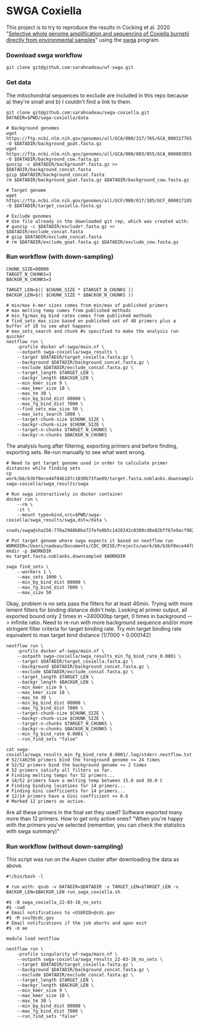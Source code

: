 # SWGA Coxiella

This project is to try to reproduce the results in Cocking et al. 2020 "[Selective whole genome amplification and sequencing of Coxiella burnetii directly from environmental samples](https://doi.org/10.1016/j.ygeno.2019.10.022)" using the [swga](https://github.com/eclarke/swga) program.

### Download swga workflow
```
git clone git@github.com:sarahnadeau/wf-swga.git
```

### Get data
The mitochondrial sequences to exclude are included in this repo because a) they're small and b) I couldn't find a link to them.
```
git clone git@github.com:sarahnadeau/swga-coxiella.git
DATADIR=$PWD/swga-coxiella/data

# Background genomes
wget https://ftp.ncbi.nlm.nih.gov/genomes/all/GCA/000/317/765/GCA_000317765.1_CHIR_1.0/GCA_000317765.1_CHIR_1.0_genomic.fna.gz -O $DATADIR/background_goat.fasta.gz
wget https://ftp.ncbi.nlm.nih.gov/genomes/all/GCA/000/003/055/GCA_000003055.5_Bos_taurus_UMD_3.1.1/GCA_000003055.5_Bos_taurus_UMD_3.1.1_genomic.fna.gz -O $DATADIR/background_cow.fasta.gz
gunzip -c $DATADIR/background*.fasta.gz >> $DATADIR/background_concat.fasta
gzip $DATADIR/background_concat.fasta
rm $DATADIR/background_goat.fasta.gz $DATADIR/background_cow.fasta.gz

# Target genome
wget https://ftp.ncbi.nlm.nih.gov/genomes/all/GCF/000/017/105/GCF_000017105.1_ASM1710v1/GCF_000017105.1_ASM1710v1_genomic.fna.gz -O $DATADIR/target_coxiella.fasta.gz

# Exclude genomes
# Use file already in the downloaded git rep, which was created with:
# gunzip -c $DATADIR/exclude*.fasta.gz >> $DATADIR/exclude_concat.fasta
# gzip $DATADIR/exclude_concat.fasta
# rm $DATADIR/exclude_goat.fasta.gz $DATADIR/exclude_cow.fasta.gz
```

### Run workflow (with down-sampling)
```
CHUNK_SIZE=80000
TARGET_N_CHUNKS=3
BACKGR_N_CHUNKS=3

TARGET_LEN=$(( $CHUNK_SIZE * $TARGET_N_CHUNKS ))
BACKGR_LEN=$(( $CHUNK_SIZE * $BACKGR_N_CHUNKS ))

# min/max k-mer sizes comes from min/max of published primers
# max melting temp comes from published methods
# min_fg/max_bg bind rates comes from published methods
# find_sets_max_size based on published set of 40 primers plus a buffer of 10 to see what happens
# max_sets_search and chunk #s specified to make the analysis run quicker 
nextflow run \
    -profile docker wf-swga/main.nf \
    --outpath swga-coxiella/swga_results \
    --target $DATADIR/target_coxiella.fasta.gz \
    --background $DATADIR/background_concat.fasta.gz \
    --exclude $DATADIR/exclude_concat.fasta.gz \
    --target_length $TARGET_LEN \
    --backgr_length $BACKGR_LEN \
    --min_kmer_size 9 \
    --max_kmer_size 10 \
    --max_tm 30 \
    --min_bg_bind_dist 80000 \
    --max_fg_bind_dist 7000 \
    --find_sets_max_size 50 \
    --max_sets_search 1000 \
    --target-chunk-size $CHUNK_SIZE \
	--backgr-chunk-size $CHUNK_SIZE \
	--target-n-chunks $TARGET_N_CHUNKS \
	--backgr-n-chunks $BACKGR_N_CHUNKS
```
The analysis hung after filtering, exporting primers and before finding, exporting sets.
Re-run manually to see what went wrong.
```
# Need to get target genome used in order to calculate primer distances while finding sets
cp work/b6/b3bf0ece44f846187c1030b73fae09/target.fasta.noblanks.downsampled swga-coxiella/swga_results/swga

# Run swga interactively in docker container
docker run \
    --rm \
    -it \
    --mount type=bind,src=$PWD/swga-coxiella/swga_results/swga,dst=/data \
    snads/swga@sha256:776a2988b0ba727efe0b5c1420242c0309cd8e82bff67e9acf98215bf9f1f418
    
# Put target genome where swga expects it based on nextflow run
WORKDIR=/Users/nadeau/Documents/CDC_ORISE/Projects/work/b6/b3bf0ece44f846187c1030b73fae09
mkdir -p $WORKDIR
mv target.fasta.noblanks.downsampled $WORKDIR

swga find_sets \
    --workers 1 \
    --max_sets 1000 \
    --min_bg_bind_dist 80000 \
    --max_fg_bind_dist 7000 \
    --max_size 50
```
Okay, problem is no sets pass the filters for at least 40min.
Trying with more lenient filters for binding distance didn't help.
Looking at primer output, all exported bound only 2 times in ~240000bp target, 0 times in background --> infinite ratio.
Need to re-run with more background sequence and/or more stringent filter criteria for target binding rate.
Try min target binding rate equivalent to max target bind distance (1/7000 = 0.000142)
```
nextflow run \
    -profile docker wf-swga/main.nf \
    --outpath swga-coxiella/swga_results_min_fg_bind_rate_0.0001 \
    --target $DATADIR/target_coxiella.fasta.gz \
    --background $DATADIR/background_concat.fasta.gz \
    --exclude $DATADIR/exclude_concat.fasta.gz \
    --target_length $TARGET_LEN \
    --backgr_length $BACKGR_LEN \
    --min_kmer_size 9 \
    --max_kmer_size 10 \
    --max_tm 30 \
    --min_bg_bind_dist 80000 \
    --max_fg_bind_dist 7000 \
    --target-chunk-size $CHUNK_SIZE \
	--backgr-chunk-size $CHUNK_SIZE \
	--target-n-chunks $TARGET_N_CHUNKS \
	--backgr-n-chunks $BACKGR_N_CHUNKS \
	--min_fg_bind_rate 0.0001 \
	--run_find_sets "false"
	
cat swga-coxiella/swga_results_min_fg_bind_rate_0.0001/.log/stderr.nextflow.txt
# 52/140256 primers bind the foreground genome >= 24 times
# 52/52 primers bind the background genome <= 2 times
# 52 primers satisfy all filters so far.
# Finding melting temps for 52 primers...
# 14/52 primers have a melting temp between 15.0 and 30.0 C
# Finding binding locations for 14 primers...
# Finding Gini coefficients for 14 primers...
# 12/14 primers have a Gini coefficient <= 0.6
# Marked 12 primers as active.
```
Are all these primers in the final set they used?
Software exported many more than 12 primers. How to get only active ones?
"When you're happy with the primers you've selected (remember, you can check the statistics with swga summary)"

### Run workflow (without down-sampling)
This script was run on the Aspen cluster after downloading the data as above.
```
#!/bin/bash -l

# run with: qsub -v DATADIR=$DATADIR -v TARGET_LEN=$TARGET_LEN -v BACKGR_LEN=$BACKGR_LEN run_swga_coxiella.sh

#$ -N swga_coxiella_22-03-16_no_sets
#$ -cwd
# Email notifications to <USERID>@cdc.gov
#$ -M svu7@cdc.gov
# Email notifications if the job aborts and upon exit
#$ -m ae

module load nextflow

nextflow run \
    -profile singularity wf-swga/main.nf \
    --outpath swga-coxiella/swga_results_22-03-16_no_sets \
    --target $DATADIR/target_coxiella.fasta.gz \
    --background $DATADIR/background_concat.fasta.gz \
    --exclude $DATADIR/exclude_concat.fasta.gz \
    --target_length $TARGET_LEN \
    --backgr_length $BACKGR_LEN \
    --min_kmer_size 9 \
    --max_kmer_size 10 \
    --max_tm 30 \
    --min_bg_bind_dist 80000 \
    --max_fg_bind_dist 7000 \
    --run_find_sets "false"
```
